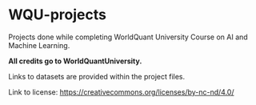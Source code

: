 # WQU-projects
Projects done while completing WorldQuant University Course on AI and Machine Learning.

**All credits go to WorldQuantUniversity.**

Links to datasets are provided within the project files. 

Link to license: https://creativecommons.org/licenses/by-nc-nd/4.0/

